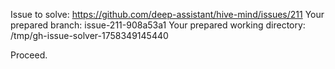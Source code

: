 Issue to solve: https://github.com/deep-assistant/hive-mind/issues/211
Your prepared branch: issue-211-908a53a1
Your prepared working directory: /tmp/gh-issue-solver-1758349145440

Proceed.